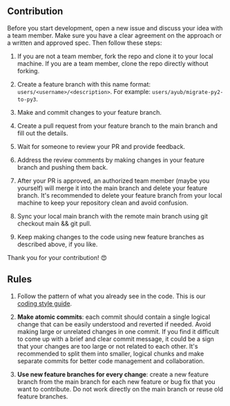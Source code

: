## Contribution

Before you start development, open a new issue and discuss your idea with a team member. Make sure you have a clear agreement on the approach or a written and approved spec. Then follow these steps:

1. If you are not a team member, fork the repo and clone it to your local machine. If you are a team member, clone the repo directly without forking.

2. Create a feature branch with this name format: `users/<username>/<description>`. For example: `users/ayub/migrate-py2-to-py3`.

3. Make and commit changes to your feature branch.

4. Create a pull request from your feature branch to the main branch and fill out the details.

5. Wait for someone to review your PR and provide feedback.

6. Address the review comments by making changes in your feature branch and pushing them back.

7. After your PR is approved, an authorized team member (maybe you yourself) will merge it into the main branch and delete your feature branch. It's recommended to delete your feature branch from your local machine to keep your repository clean and avoid confusion.

8. Sync your local main branch with the remote main branch using git checkout main && git pull.

9. Keep making changes to the code using new feature branches as described above, if you like.

Thank you for your contribution! 😍

## Rules

1. Follow the pattern of what you already see in the code. This is our [coding style guide](./CODING.md).

2. **Make atomic commits**: each commit should contain a single logical change that can be easily understood and reverted if needed. Avoid making large or unrelated changes in one commit. If you find it difficult to come up with a brief and clear commit message, it could be a sign that your changes are too large or not related to each other. It's recommended to split them into smaller, logical chunks and make separate commits for better code management and collaboration.


3. **Use new feature branches for every change**: create a new feature branch from the main branch for each new feature or bug fix that you want to contribute. Do not work directly on the main branch or reuse old feature branches.

